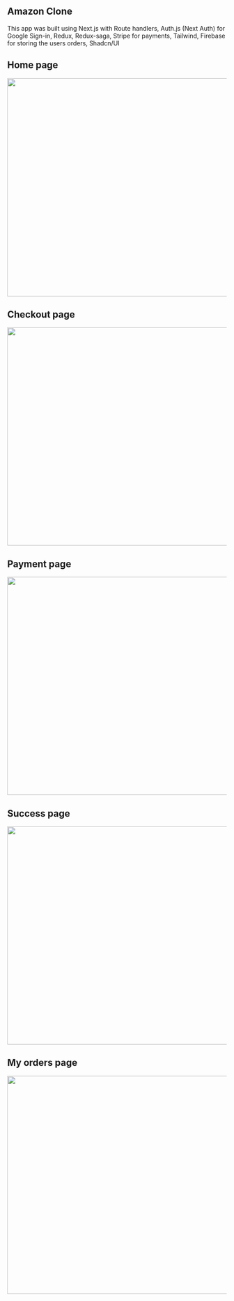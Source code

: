 ## Amazon Clone

This app was built using Next.js with Route handlers, Auth.js (Next Auth) for Google Sign-in, Redux, Redux-saga, Stripe for payments, Tailwind, Firebase for storing the users orders, Shadcn/UI

## Home page
<img src="https://github.com/cyoni/amazon-template/assets/44746539/dd735eb0-0a40-4aae-8a1d-d4c431d77d35" width=900 height=500>

## Checkout page
<img src="https://github.com/cyoni/amazon-template/assets/44746539/185bfc3a-8c25-48c6-906b-3e2c9d835e69" width=900 height=500>

## Payment page
<img src="https://github.com/cyoni/amazon-template/assets/44746539/54e35c79-3aad-4d75-82a6-39188f4dc2d2" width=900 height=500>

## Success page
<img src="https://github.com/cyoni/amazon-template/assets/44746539/bca261d3-2ba6-4a7b-890e-c97cb5a5d536" width=900 height=500>

## My orders page
<img src="https://github.com/cyoni/amazon-template/assets/44746539/8752c49e-b602-4987-8606-852d029adf3d" width=900 height=500>
